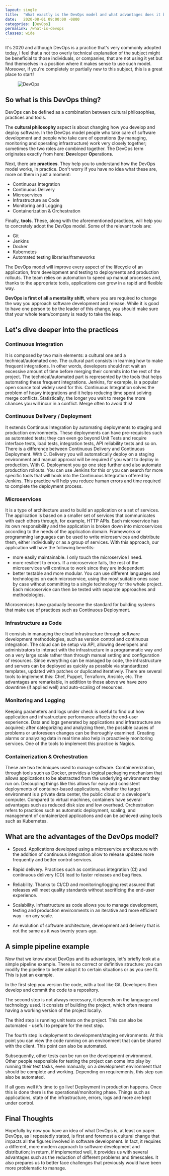 ```yaml
---
layout: single
title:  "What exactly is the DevOps model and what advantages does it bring to your workflow?"
date:   2020-08-01 09:00:00 -0800
categories: [DevOps]
permalink: /what-is-devops
classes: wide
---
```

It's 2020 and although DevOps is a practice that's very commonly adopted today, I feel that a not too overly technical explanation of the subject might be beneficial to those individuals, or companies, that are not using it yet but find themselves in a position where it makes sense to use such model. Moreover, if you're completely or partially new to this subject, this is a great place to start!

<figure>
  <img src="{{site.url}}/assets/images/2020-08-01/devops.gif" alt="DevOps"/>
</figure>

## So what is this DevOps thing?

DevOps can be defined as a combination between cultural philosophies, practices and tools.

The **cultural philosophy** aspect is about changing how you develop and deploy software. In the DevOps model people who take care of software development and people who take care of operations (by managing, monitoring and operating infrastructure) work very closely together; sometimes the two roles are combined together. The DevOps term originates exactly from here: **Dev**eloper **Op**eration**s**.

Next, there are **practices**. They help you to understand how the DevOps model works, in practice. Don't worry if you have no idea what these are, more on them in just a moment:
* Continuous Integration
* Continuous Delivery
* Microservices
* Infrastructure as Code
* Monitoring and Logging
* Containerization & Orchestration

Finally, **tools**. These, along with the aforementioned practices, will help you to concretely adopt the DevOps model. Some of the relevant tools are:
* Git
* Jenkins
* Docker
* Kubernetes
* Automated testing libraries/frameworks

The DevOps model will improve every aspect of the lifecycle of an application, from development and testing to deployments and production rollouts. The team relies on automation to speed up manual processes and, thanks to the appropriate tools, applications can grow in a rapid and flexible way.

**DevOps is first of all a mentality shift**, where you are required to change the way you approach software development and release. While it is good to have one person to be the leader of this change, you should make sure that your whole team/company is ready to take the leap.

## Let's dive deeper into the practices

### Continuous Integration
It is composed by two main elements: a cultural one and a technical/automated one. The cultural part consists in learning how to make frequent integrations. In other words, developers should not wait an excessive amount of time before merging their commits into the rest of the project. The technical/automated part is represented by the tools that helps automating these frequent integrations. Jenkins, for example, is a popular open source tool widely used for this. Continuous Integration solves the problem of heavy integrations and it helps reducing time spent solving merge conflicts. Statistically, the longer you wait to merge the more chances you will incur in a conflict. Merge often to avoid this!

### Continuous Delivery / Deployment
It extends Continous Integration by automating deployments to staging and production environments. These deployments can have pre-requisites such as automated tests; they can even go beyond Unit Tests and require interface tests, load tests, integration tests, API reliability tests and so on. There is a difference between Continuous Delivery and Continuous Deployment. With C. Delivery you will automatically deploy on a staging environment and manual approval will be required if you want to deploy in production. With C. Deployment you go one step further and also automate production rollouts. You can use Jenkins for this or you can search for more specific tools that will hook into the Continuous Integration offered by Jenkins. This practice will help you reduce human errors and time required to complete the deployment process.

### Microservices
It is a type of architecture used to build an application or a set of services. The application is based on a smaller set of services that communicates with each others through, for example, HTTP APIs. Each microservice has its own responsibility and the application is broken down into microservices according to the needs of the application domain. Frameworks or programming languages can be used to write microservices and distribute them, either individually or as a group of services. With this approach, our application will have the following benefits:
* more easily maintainable. I only touch the microservice I need.
* more resilient to errors. If a microservice fails, the rest of the microservices will continue to work since they are independent
* better testable and more modular. You can use different languages and technologies on each microservice, using the most suitable ones case by case without committing to a single technology for the whole project. Each microservice can then be tested with separate approaches and methodologies.

Microservices have gradually become the standard for building systems that make use of practices such as Continuous Deployment.

### Infrastructure as Code
It consists in managing the cloud infrastructure through software development methodologies, such as version control and continuous integration. The cloud can be setup via API, allowing developers and administrators to interact with the infrastructure in a programmatic way and on a very large scale rather than through manual setting and configuration of resources. Since everything can be managed by code, the infrastructure and servers can be deployed as quickly as possible via standardized templates, updated with patches or duplicated iteratively. There are several tools to implement this: Chef, Puppet, Terraform, Ansible, etc. The advantages are remarkable, in addition to those above we have zero downtime (if applied well) and auto-scaling of resources.

### Monitoring and Logging
Keeping parameters and logs under check is useful to find out how application and infrastructure performance affects the end-user experience. Data and logs generated by applications and infrastructure are acquired; after categorizing and analyzing them, the possible causes of problems or unforeseen changes can be thoroughly examined. Creating alarms or analyzing data in real time also help in proactively monitoring services. One of the tools to implement this practice is Nagios.

### Containerization & Orchestration
These are two techniques used to manage software. Containererization, through tools such as Docker, provides a logical packaging mechanism that allows applications to be abstracted from the underlying environment they run on. Decoupling things like this allows for easy and consistent deployments of container-based applications, whether the target environment is a private data center, the public cloud or a developer's computer. Compared to virtual machines, containers have several advantages such as reduced disk size and low overhead. Orchestration refers to practices such as automatic deployment, scaling, and management of containerized applications and can be achieved using tools such as Kubernetes.

## What are the advantages of the DevOps model?
* Speed. Applications developed using a microservice architecture with the addition of continuous integration allow to release updates more frequently and better control services.

* Rapid delivery. Practices such as continuous integration (CI) and continuous delivery (CD) lead to faster releases and bug fixes.

* Reliability. Thanks to CI/CD and monitoring/logging rest assured that releases will meet quality standards without sacrificing the end-user experience.

* Scalability. Infrastructure as code allows you to manage development, testing and production environments in an iterative and more efficient way - on any scale.

* An evolution of software architecture, development and delivery that is not the same as it was twenty years ago.

## A simple pipeline example

Now that we know about DevOps and its advantages, let's briefly look at a simple pipeline example. There is no correct or definitive structure: you can modify the pipeline to better adapt it to certain situations or as you see fit. This is just an example.

In the first step you version the code, with a tool like Git. Developers then develop and commit the code to a repository.

The second step is not always necessary, it depends on the language and technology used. It consists of building the project, which often means having a working version of the project locally.

The third step is running unit tests on the project. This can also be automated - useful to prepare for the next step.

The fourth step is deployment to development/staging environments. At this point you can view the code running on an environment that can be shared with the client. This point can also be automated.

Subsequently, other tests can be run on the development environment. Other people responsible for testing the project can come into play by running their test tasks, even manually, on a development environment that should be complete and working. Depending on requirements, this step can also be automated.

If all goes well it's time to go live! Deployment in production happens. Once this is done there is the operational/monitoring phase. Things such as applications, state of the infrastructure, errors, logs and more are kept under control.

## Final Thoughts
Hopefully by now you have an idea of what DevOps is, at least on paper. DevOps, as I repeatedly stated, is first and foremost a cultural change that impacts all the figures involved in software development. In fact, it requires a different, more modern approach to software development and distribution; in return, if implemented well, it provides us with several advantages such as the reduction of different problems and timescales. It also prepares us to better face challenges that previously would have been more problematic to manage.